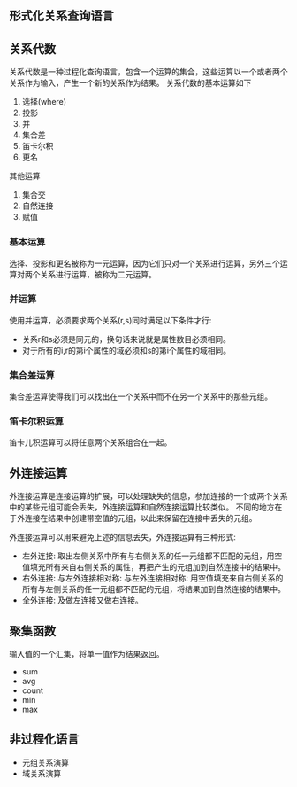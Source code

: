 ## 形式化关系查询语言
## 关系代数
关系代数是一种过程化查询语言，包含一个运算的集合，这些运算以一个或者两个关系作为输入，产生一个新的关系作为结果。
关系代数的基本运算如下
1. 选择(where)
2. 投影
3. 并
4. 集合差
5. 笛卡尔积
6. 更名

其他运算
1. 集合交
2. 自然连接
3. 赋值

### 基本运算
选择、投影和更名被称为一元运算，因为它们只对一个关系进行运算，另外三个运算对两个关系进行运算，被称为二元运算。
### 并运算
使用并运算，必须要求两个关系(r,s)同时满足以下条件才行:
+ 关系r和s必须是同元的，换句话来说就是属性数目必须相同。
+ 对于所有的i,r的第i个属性的域必须和s的第i个属性的域相同。
### 集合差运算
集合差运算使得我们可以找出在一个关系中而不在另一个关系中的那些元组。
### 笛卡尔积运算
笛卡儿积运算可以将任意两个关系组合在一起。
## 外连接运算
外连接运算是连接运算的扩展，可以处理缺失的信息，参加连接的一个或两个关系中的某些元组可能会丢失，外连接运算和自然连接运算比较类似。
不同的地方在于外连接在结果中创建带空值的元组，以此来保留在连接中丢失的元组。

外连接运算可以用来避免上述的信息丢失，外连接运算有三种形式:
+ 左外连接: 取出左侧关系中所有与右侧关系的任一元组都不匹配的元组，用空值填充所有来自右侧关系的属性，再把产生的元组加到自然连接中的结果中。
+ 右外连接: 与左外连接相对称: 与左外连接相对称: 用空值填充来自右侧关系的所有与左侧关系的任一元组都不匹配的元组，将结果加到自然连接的结果中。
+ 全外连接: 及做左连接又做右连接。

## 聚集函数
输入值的一个汇集，将单一值作为结果返回。
+ sum
+ avg
+ count
+ min
+ max

## 非过程化语言
+ 元组关系演算
+ 域关系演算
